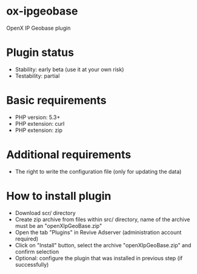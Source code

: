 # ox-ipgeobase
OpenX IP Geobase plugin

# Plugin status

* Stability: early beta (use it at your own risk)
* Testability: partial

# Basic requirements

* PHP version: 5.3+
* PHP extension: curl
* PHP extension: zip
 
# Additional requirements

* The right to write the configuration file (only for updating the data)

# How to install plugin

* Download scr/ directory
* Create zip archive from files within src/ directory, name of the archive must be an "openXIpGeoBase.zip"
* Open the tab "Plugins" in Revive Adserver (administration account required)
* Click on "Install" button, select the archive "openXIpGeoBase.zip" and confirm selection
* Optional: configure the plugin that was installed in previous step (if successfully)
